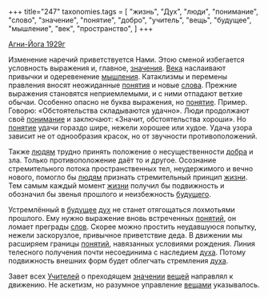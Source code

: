 +++
title="247"
taxonomies.tags = [
 "жизнь",
 "Дух",
 "люди",
 "понимание",
 "слово",
 "значение",
 "понятие",
 "добро",
 "учитель",
 "вещь",
 "будущее",
 "мышление",
 "век",
 "пространство",
]
+++

[Агни-Йога 1929г](/agni/1929)

Изменение наречий приветствуется Нами. Этою сменой избегается условность выражения и, главное, [значения](/tags/значение). [Века](/tags/век) наслаивают привычки и одеревенение [мышления](/tags/мышление). Катаклизмы и перемены правления вносят неожиданные [понятия](/tags/[понятие](/tags/понятие)) и новые [слова](/tags/слово). Прежние выражения становятся неприемлемыми, и с ними отпадают ветхие обычаи. Особенно опасно не буква выражения, но [понятие](/tags/понятие). Пример. Говорю: «Обстоятельства складываются удачно». Люди продолжают своё [понимание](/tags/понимание) и заключают: «Значит, обстоятельства хороши». Но [понятие](/tags/понятие) удачи гораздо шире, нежели хорошее или худое. Удача узора зависит не от однообразия красок, но от звучности противоположений.   

Также [людям](/tags/люди) трудно принять положение о несущественности [добра](/tags/добро) и зла. Только противоположение даёт то и другое. Осознание стремительного потока пространственных тел, неудержимого и вечно нового, помогло бы [людям](/tags/люди) признать стремительный принцип [жизни](/tags/жизнь). Тем самым каждый момент [жизни](/tags/жизнь) получил бы подвижность и обозначил бы звенья прошлого и неизбежность [будущего](/tags/[будущее](/tags/будущее)).   

Устремлённый в [будущее](/tags/будущее) [дух](/tags/Дух) не станет отягощаться лохмотьями прошлого. Ему нужно выражение вновь встреченных [понятий](/tags/понятие), он ломает преграды [слов](/tags/слово). Скорее можно простить неудавшуюся попытку, нежели заскорузлое, привычное приветствие деда. В движении мы расширяем границы [понятий](/tags/понятие), навязанных условиями рождения. Линия телесного получения почти несоединима с наследием [духа](/tags/Дух). Потому подвижность внешних форм будет облегчать стремления [духа](/tags/Дух).   

Завет всех [Учителей](/tags/учитель) о преходящем [значении](/tags/значение) [вещей](/tags/вещь) направлял к движению. Не аскетизм, но разумное управление [вещами](/tags/вещь) указывалось.